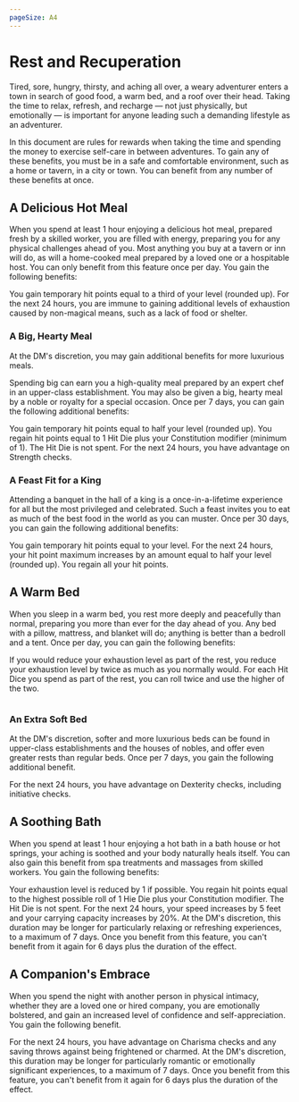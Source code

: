 ```yaml
---
pageSize: A4
---
```


<style>

:root {
  --main-color:           #9B0719;
  --main-color-dark:      #0F6475;
  --main-color-light:     #5BB1C2;
  --main-color-lighter:   #D0E8ED;
  --main-color-lightest:  #F6FDFE;

  --main-color-stripe1:   #fbfbfb;
  --main-color-stripe2:   #f5f5f5;
}

.smallerRE {
    font-size: 5pt;
}

.smallerIT {
    font-size: 5pt;
    font-style: italic;
}

.phb .classTable h5, 
.phb blockquote h5, 

.phb .classTable { 
    border: 3px solid var(--main-color);
    margin: 0em 0.2em 1.5em 0.2em;
    padding: 0 .5em;
    border-image: -webkit-linear-gradient(135deg, var(--main-color) 0%, var(--main-color-lightest) 50%, var(--main-color) 100%) 1;
    background: #fff;
    position: relative;
}

.phb .classTable:before, .phb .classTable:after {
    content: "";
    border: 3px solid var(--main-color);
    position: absolute;
    z-index: -1;
    display: inline-block;
    padding: 12px;
}

.phb .classTable:before { top: -9px; left: -9px; }
.phb .classTable:after {bottom: -9px; right: -9px; }

.phb{
	width : 210mm;
	height : 296.8mm;
	padding: 8mm;
	column-gap: 4mm;
}

/** Import Fonts **/
@import url('https://fonts.googleapis.com/css?family=IM+Fell+English');
@import url('https://fonts.googleapis.com/css?family=Uncial+Antiqua');
/** Defining fonts **/
@font-face {
	font-family: 'First Order';
	src: url('https://groumy.github.io/homebrewery-sotdl/fonts/firstv2.ttf')
}
@font-face {
	font-family: 'GothamBold';
	src: url('https://groumy.github.io/homebrewery-sotdl/fonts/GothamBold%20Regular.otf')
}
@font-face {
	font-family: 'GothamBook';
	src: url('https://groumy.github.io/homebrewery-sotdl/fonts/GothamBook%20Regular.otf')
}
@font-face {
	font-family: 'JSL Ancient';
	src: url('https://groumy.github.io/homebrewery-sotdl/fonts/jancieni.ttf')
}
@font-face {
	font-family: 'Poison Hope';
	src: url('https://groumy.github.io/homebrewery-sotdl/fonts/PoisonHope-Regular.otf')
}

/**	**/

.phb#p1:after {
	background: none;
	background-image: none;
	content:"";
}


.phb:nth-last-child(1):after {
	background: none;
	background-image: none;
	content:"";
}

.phb:after {
	background: none;
	background-image: url('https://groumy.github.io/homebrewery-sotdl/images/page-number-pentagram.png');
	background-size: 100px 100px; 
	background-repeat: no-repeat; 
	background-position: 0px calc(100% - 0px);
	height: 100px
}

.phb#p33 h1{
	font-family: "First Order";
	font-size: 200%;
	text-align: center;
	text-shadow: 0px 0px 5px black;
	color:white;
	text-transform: uppercase;
	background-image: url('https://groumy.github.io/homebrewery-sotdl/images/h1.banner-large.png');
	background-size: 100% 102.5%;
	padding-top: 0.45em;
	padding-bottom : 25px;
	padding-left : 10mm;
	padding-right : 10mm;
	margin-left : -100mm;
	margin-right : -100mm;
	margin-top : -1mm;
	-webkit-font-smoothing: antialiased;
}

.phb {
	font-family: Athelas;
	background: url('D:/Users/Danno/Documents/dmbinder/aigr/source/imgs/sotdl-background-small.jpg');
	background-size: 100% 100%;
	background-repeat: no-repeat;
}

.phb h1{
	font-family: "First Order";
	font-size: 300%;
	text-align: center;
	text-shadow: 0px 0px 5px black;
	color:white;
	text-transform: uppercase;
	background-image: url('https://groumy.github.io/homebrewery-sotdl/images/h1.banner-large.png');
	background-size: 100% 102.5%;
	padding-top: 0.45em;
	padding-bottom : 25px;
	margin-left : 1mm;
	margin-right : 0mm;
	margin-top : -1mm;
	-webkit-font-smoothing: antialiased;
}

.phb h1+p::first-letter {
	float: inherit;
	font-family: inherit;
	font-size: inherit;
	color: inherit;
	line-height: inherit;
}

.phb h2,.phb h3,.phb h4,.phb h5,.phb h6,.phb h7 { 
	font-family: "Portmanteau",'IM Fell English';
	text-transform : uppercase;
	text-align: left;
	color: rgb(155,7,25);
	font-weight: 500;
	line-height: 1.1;
}

.phb h2{
	font-size: 170%;
}

.phb h3{
	font-size: 140%;
	border-bottom-style: none;
}

.phb h4{
	font-size: 125%;
}

.phb h5{
	font-size: 115%;
	border-bottom-style: solid;
	border-bottom-color: black;
	border-bottom-width: 1px;
}

.phb h6{
	font-size: 105%;
	border-bottom-style: solid;
	border-bottom-color: black;
	border-bottom-width: 1px;
	color: black;
}

.phb p, .phb li, .phb ol{
	font-family: 'GothamBook';
	font-size: 8pt;
    text-align: left;
    padding-right: 1mm;
    padding-left: 1.1mm;
}

.phb table thead th {
	background-color: #000000;
	color: #ffffff;
	font-family: "GothamBook";
	font-size:.85em;
	padding-top: 3px;
	padding-bottom: 3px;
}
.phb table tbody tr{
	font-family: "GothamBook";
	font-size:.85em;
}

.phb table tbody tr:nth-child(odd){
	background-color: initial;
	font-family: "GothamBook";
	font-size:.85em;
}

.phb table tbody tr:nth-child(even) {
	background-color: #fff;
	font-family: "GothamBook";
	font-size:.85em;
}

.phb strong em, .phb em strong{
	color: rgb(155,7,25);
	font-style : normal;
	font-weight: bold;
}

.phb blockquote{
	border-image: url('https://groumy.github.io/homebrewery-sotdl/images/parchment.png') 50 round;
	background-color: transparent;
	background-image: url('https://groumy.github.io/homebrewery-sotdl/images/parchment-back.png');
	box-shadow: none;
	padding-left: 20px;
	padding-right:20px;
	padding-top:10px;
}

.phb blockquote h5{
	border: none;
	text-align: center;
	padding-bottom: 10px;
}

.phb blockquote p{
	font-size:0.83em;
}

.phb .descriptive{
	border: none;
	background-color: transparent;
	box-shadow: none;
	font-style: italic;
	padding-left:30px;
}

.phb .descriptive h5{
	font-style:normal;
	color:black;
	text-align:center;
}

.phb .footnote{
	color:black;
	font-family: "First Order";
	font-size: 2.5em;
	width:100%;
	bottom:0px;
}

.phb .pageNumber {
	margin-bottom:8px;
	vertical-align: middle;
	font-size: 14pt;
	color: rgb(155,7,25);
	margin-right:1mm;
	margin-left:1mm;
	margin-top:2mm;
}

.phb .pageNumber.auto{
	bottom:22px;
}

.phb .pageNumber.auto::after{
	height:22px;
}

.phb .pageNumber.auto p{
	font-family: "First Order";
	font-size: 14pt;
	color: black;
	text-align: center;
}

.phb .pageNumber p{
	font-family: "First Order";
	font-size: 14pt;
	color: black;
	text-align: center;
}

.html-code code{
	visibility: visible;
	box-shadow: 1px 1px 1px black;
	background-color: #000;
	font-family: 'Lucida Console'
}

.phb hr{
	visibility: invisible;
	border-style : solid;
	border-color: black;
	border-width: 1px 0px 0px 0px;
	position: relative;
}

.phb p+hr{
	top: -5px;
}


.phb .spell h4{
	font-size: 0.5em;
}

.phb:nth-child(odd):after {
	transform: scaleX(-1);
}

.phb:nth-child(even):after {
	transform: scaleX(1);
}


/** Monster Stat Block **/

.phb hr+blockquote{
	padding : 0px;
}

.phb hr+blockquote h1{
	font-family : Athelas;
	background-color: black;
	background-image : none;
	color : white;
	font-weight: bold;
	font-size: 1em;
	padding: 5px;
	float:left;
	margin: 0px;
	width:60%;
	text-align: left;
}

.phb hr+blockquote h2{
	font-family : Athelas;
	background-color: black;
	color : white;
	font-weight: bold;
	font-size: 1.2em;
	padding: 5px;
	float:left;
	width: 100%;
	margin : 0px;
	text-align:left;
}

.phb hr+blockquote h3{
	background-color: #BBB;
	color: black;
	padding: 3px;
	padding-left: 5px;
	font-size: 0.8em;
	font-family: 'GothamBook';
	font-weight: bold;
	border-style : none;
}

.phb hr+blockquote h2+p{
	clear : both;
	background-color : darkred;
	color: white;
	padding : 3px;
	padding-left: 5px;
}

.phb hr+blockquote h2+p+hr,
.phb hr+blockquote h3+hr{
	display:none;
}

.phb hr+blockquote hr+ul li {
	margin-left: 5px;
	font-family: Athelas;
}

.phb hr+blockquote hr {
	background-image : none;
	visibility: visible;
	border-style: solid;
	border-color: black;
	border-width: 1px 0px 0px 0px;
	position: relative;
}

  .toc a {
    color: inherit !important;	/*toc specifically wants black text. This resets the headers*/
    font-size:8.5pt;
  }

  .toc li span:nth-child(2){	/*Allow dot leaders to fill remaining space but not overlap*/
    width: auto;
    overflow: hidden;
    white-space: nowrap;
    display: block;
  }

  .toc li span:nth-child(2):after{
    font-family		: "Portmanteau",'IM Fell English';	/*Remove any header styles from dot leaders*/
    font-size   	: 5pt;
    font-weight		: normal;
    color			: black;
    content:
      " ........................................."
      ".........................................."
      ".........................................."
      ".........................................."
      ".........................................."; 
  }
  
  .toc li span:first-child{
    float: right;
    font-family		: "Portmanteau",'IM Fell English';	/*Remove any header styles from page numbers*/
    font-size   	: 8.5pt;
    font-weight		: normal;
    color			: black;
	margin-left		: 1px;	/*Leaves a small space between page numbers and dot leaders*/
	margin-right:-0mm;
  }
  
/*Special cases for headings*/    
  .toc li h3 span:nth-child(2):after{
  	content: " ";						/*Remove dot leaders on h3*/
  }
  
  .toc li h3 {
    margin-bottom: 4px !important;		/*Special spacing for h3*/
    margin-top: 10px !important;
    line-height: initial !important;	/*For some reason Multi-line h3 line spacing changed*/
	font-size:8.5pt;
	margin-right:0mm;
  }

.toc li h4 {
	margin-bottom: 4px !important;		/*Special spacing for h3*/
    margin-top: 10px !important;
    line-height: initial !important;	/*For some reason Multi-line h3 line spacing changed*/
	font-size:8.5pt;
	margin-right:0mm;
  }

  .toc li h3 span:first-child{
  	line-height: 1.8em !important;  	/*Line page numbers up with Multi-line h3 better*/
	font-size:8.5pt;
	margin-right:-0mm;
  }

  .toc ul ul {
  	margin-left: 10px !important;		/*Original lists intented too much*/
    margin-right: -4px !important;
  }
  
  .toc>ul>li {
	margin-bottom: initial !important;	/*margin for list items needs to be removed or 0*/
	margin-right:0mm;
  }
  
</style>

# Rest and Recuperation
Tired, sore, hungry, thirsty, and aching all over, a weary adventurer enters a town in search of good food, a warm bed, and a roof over their head. Taking the time to relax, refresh, and recharge — not just physically, but emotionally — is important for anyone leading such a demanding lifestyle as an adventurer.

In this document are rules for rewards when taking the time and spending the money to exercise self-care in between adventures. To gain any of these benefits, you must be in a safe and comfortable environment, such as a home or tavern, in a city or town. You can benefit from any number of these benefits at once.

## A Delicious Hot Meal
When you spend at least 1 hour enjoying a delicious hot meal, prepared fresh by a skilled worker, you are filled with energy, preparing you for any physical challenges ahead of you. Most anything you buy at a tavern or inn will do, as will a home-cooked meal prepared by a loved one or a hospitable host. You can only benefit from this feature once per day. You gain the following benefits:

You gain temporary hit points equal to a third of your level (rounded up).
For the next 24 hours, you are immune to gaining additional levels of exhaustion caused by non-magical means, such as a lack of food or shelter.
### A Big, Hearty Meal
At the DM's discretion, you may gain additional benefits for more luxurious meals.

Spending big can earn you a high-quality meal prepared by an expert chef in an upper-class establishment. You may also be given a big, hearty meal by a noble or royalty for a special occasion. Once per 7 days, you can gain the following additional benefits:

You gain temporary hit points equal to half your level (rounded up).
You regain hit points equal to 1 Hit Die plus your Constitution modifier (minimum of 1). The Hit Die is not spent.
For the next 24 hours, you have advantage on Strength checks.
### A Feast Fit for a King
Attending a banquet in the hall of a king is a once-in-a-lifetime experience for all but the most privileged and celebrated. Such a feast invites you to eat as much of the best food in the world as you can muster. Once per 30 days, you can gain the following additional benefits:

You gain temporary hit points equal to your level.
For the next 24 hours, your hit point maximum increases by an amount equal to half your level (rounded up).
You regain all your hit points.

## A Warm Bed
When you sleep in a warm bed, you rest more deeply and peacefully than normal, preparing you more than ever for the day ahead of you. Any bed with a pillow, mattress, and blanket will do; anything is better than a bedroll and a tent. Once per day, you can gain the following benefits:

If you would reduce your exhaustion level as part of the rest, you reduce your exhaustion level by twice as much as you normally would.
For each Hit Dice you spend as part of the rest, you can roll twice and use the higher of the two.

```
```

### An Extra Soft Bed
At the DM's discretion, softer and more luxurious beds can be found in upper-class establishments and the houses of nobles, and offer even greater rests than regular beds. Once per 7 days, you gain the following additional benefit.

For the next 24 hours, you have advantage on Dexterity checks, including initiative checks.
## A Soothing Bath
When you spend at least 1 hour enjoying a hot bath in a bath house or hot springs, your aching is soothed and your body naturally heals itself. You can also gain this benefit from spa treatments and massages from skilled workers. You gain the following benefits:

Your exhaustion level is reduced by 1 if possible.
You regain hit points equal to the highest possible roll of 1 Hie Die plus your Constitution modifier. The Hit Die is not spent.
For the next 24 hours, your speed increases by 5 feet and your carrying capacity increases by 20%.
At the DM's discretion, this duration may be longer for particularly relaxing or refreshing experiences, to a maximum of 7 days. Once you benefit from this feature, you can't benefit from it again for 6 days plus the duration of the effect.

## A Companion's Embrace
When you spend the night with another person in physical intimacy, whether they are a loved one or hired company, you are emotionally bolstered, and gain an increased level of confidence and self-appreciation. You gain the following benefit.

For the next 24 hours, you have advantage on Charisma checks and any saving throws against being frightened or charmed.
At the DM's discretion, this duration may be longer for particularly romantic or emotionally significant experiences, to a maximum of 7 days. Once you benefit from this feature, you can't benefit from it again for 6 days plus the duration of the effect.